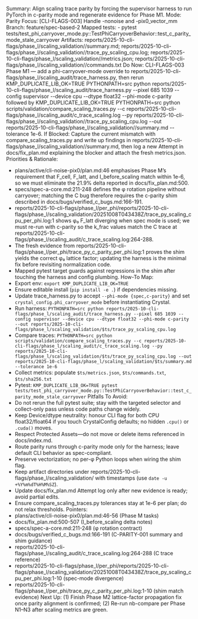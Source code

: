 Summary: Align scaling trace parity by forcing the supervisor harness to run PyTorch in c-parity mode and regenerate evidence for Phase M1.
Mode: Parity
Focus: [CLI-FLAGS-003] Handle -nonoise and -pix0_vector_mm
Branch: feature/spec-based-2
Mapped tests: - pytest tests/test_phi_carryover_mode.py::TestPhiCarryoverBehavior::test_c_parity_mode_stale_carryover
Artifacts: reports/2025-10-cli-flags/phase_l/scaling_validation/<timestamp>/summary.md; reports/2025-10-cli-flags/phase_l/scaling_validation/<timestamp>/trace_py_scaling_cpu.log; reports/2025-10-cli-flags/phase_l/scaling_validation/<timestamp>/metrics.json; reports/2025-10-cli-flags/phase_l/scaling_validation/<timestamp>/commands.txt
Do Now: CLI-FLAGS-003 Phase M1 — add a phi-carryover-mode override to reports/2025-10-cli-flags/phase_l/scaling_audit/trace_harness.py, then rerun KMP_DUPLICATE_LIB_OK=TRUE PYTHONPATH=src python reports/2025-10-cli-flags/phase_l/scaling_audit/trace_harness.py --pixel 685 1039 --config supervisor --device cpu --dtype float32 --phi-mode c-parity followed by KMP_DUPLICATE_LIB_OK=TRUE PYTHONPATH=src python scripts/validation/compare_scaling_traces.py --c reports/2025-10-cli-flags/phase_l/scaling_audit/c_trace_scaling.log --py reports/2025-10-cli-flags/phase_l/scaling_validation/<timestamp>/trace_py_scaling_cpu.log --out reports/2025-10-cli-flags/phase_l/scaling_validation/<timestamp>/summary.md --tolerance 1e-6.
If Blocked: Capture the current mismatch with compare_scaling_traces.py and write up findings in reports/2025-10-cli-flags/phase_l/scaling_validation/<timestamp>/summary.md, then log a new Attempt in docs/fix_plan.md explaining the blocker and attach the fresh metrics.json.
Priorities & Rationale:
- plans/active/cli-noise-pix0/plan.md:46 emphasises Phase M’s requirement that F_cell, F_latt, and I_before_scaling match within 1e-6, so we must eliminate the 21.9% delta reported in docs/fix_plan.md:500.
- specs/spec-a-core.md:211-248 defines the φ rotation pipeline without carryover; matching the C bug therefore requires the c-parity shim described in docs/bugs/verified_c_bugs.md:166-191.
- reports/2025-10-cli-flags/phase_l/per_phi/reports/2025-10-cli-flags/phase_l/scaling_validation/20251008T043438Z/trace_py_scaling_cpu_per_phi.log:1 shows φ₀ F_latt diverging when spec mode is used; we must re-run with c-parity so the k_frac values match the C trace at reports/2025-10-cli-flags/phase_l/scaling_audit/c_trace_scaling.log:264-288.
- The fresh evidence from reports/2025-10-cli-flags/phase_l/per_phi/trace_py_c_parity_per_phi.log:1 proves the shim yields the correct φ₀ lattice factor; updating the harness is the minimal fix before revisiting normalization code.
- Mapped pytest target guards against regressions in the shim after touching the harness and config plumbing.
How-To Map:
- Export env: `export KMP_DUPLICATE_LIB_OK=TRUE`
- Ensure editable install (`pip install -e .`) if dependencies missing.
- Update trace_harness.py to accept `--phi-mode {spec,c-parity}` and set `crystal_config.phi_carryover_mode` before instantiating Crystal.
- Run harness: `PYTHONPATH=src python reports/2025-10-cli-flags/phase_l/scaling_audit/trace_harness.py --pixel 685 1039 --config supervisor --device cpu --dtype float32 --phi-mode c-parity --out reports/2025-10-cli-flags/phase_l/scaling_validation/$ts/trace_py_scaling_cpu.log`
- Compare traces: `PYTHONPATH=src python scripts/validation/compare_scaling_traces.py --c reports/2025-10-cli-flags/phase_l/scaling_audit/c_trace_scaling.log --py reports/2025-10-cli-flags/phase_l/scaling_validation/$ts/trace_py_scaling_cpu.log --out reports/2025-10-cli-flags/phase_l/scaling_validation/$ts/summary.md --tolerance 1e-6`
- Collect metrics: populate `$ts/metrics.json`, `$ts/commands.txt`, `$ts/sha256.txt`
- Pytest: `KMP_DUPLICATE_LIB_OK=TRUE pytest tests/test_phi_carryover_mode.py::TestPhiCarryoverBehavior::test_c_parity_mode_stale_carryover`
Pitfalls To Avoid:
- Do not rerun the full pytest suite; stay with the targeted selector and collect-only pass unless code paths change widely.
- Keep Device/dtype neutrality: honour CLI flag for both CPU float32/float64 if you touch CrystalConfig defaults; no hidden `.cpu()` or `.cuda()` moves.
- Respect Protected Assets—do not move or delete items referenced in docs/index.md.
- Route parity runs through c-parity mode only for the harness; leave default CLI behavior as spec-compliant.
- Preserve vectorization; no per-φ Python loops when wiring the shim flag.
- Keep artifact directories under reports/2025-10-cli-flags/phase_l/scaling_validation/ with timestamps (use `date -u +%Y%m%dT%H%M%SZ`).
- Update docs/fix_plan.md Attempt log only after new evidence is ready; avoid partial edits.
- Ensure compare_scaling_traces.py tolerances stay at 1e-6 per plan; do not relax thresholds.
Pointers:
- plans/active/cli-noise-pix0/plan.md:46-56 (Phase M tasks)
- docs/fix_plan.md:500-507 (I_before_scaling delta notes)
- specs/spec-a-core.md:211-248 (φ rotation contract)
- docs/bugs/verified_c_bugs.md:166-191 (C-PARITY-001 summary and shim guidance)
- reports/2025-10-cli-flags/phase_l/scaling_audit/c_trace_scaling.log:264-288 (C trace reference)
- reports/2025-10-cli-flags/phase_l/per_phi/reports/2025-10-cli-flags/phase_l/scaling_validation/20251008T043438Z/trace_py_scaling_cpu_per_phi.log:1-10 (spec-mode divergence)
- reports/2025-10-cli-flags/phase_l/per_phi/trace_py_c_parity_per_phi.log:1-10 (shim match evidence)
Next Up: (1) Finish Phase M2 lattice-factor propagation fix once parity alignment is confirmed; (2) Re-run nb-compare per Phase N1–N3 after scaling metrics are green.
